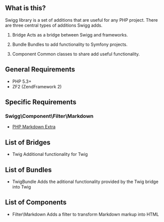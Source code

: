 What is this?
-------------

Swigg library is a set of additions that are useful for any PHP project. There
are three central types of additions Swigg adds.

1. Bridge
	Acts as a bridge between Swigg and frameworks.

2. Bundle
	Bundles to add functionality to Symfony projects.

3. Component
	Common classes to share add useful functionality.


General Requirements
--------------------

* PHP 5.3+
* ZF2 (ZendFramework 2)


Specific Requirements
---------------------

### Swigg\Component\Filter\Markdown
* [PHP Markdown Extra](http://michelf.com/projects/php-markdown/extra/)


List of Bridges
---------------
* Twig
	Additional functionality for Twig


List of Bundles
---------------
* TwigBundle
	Adds the aditional functionality provided by the Twig bridge into Twig


List of Components
------------------
* Filter\Markdown
	Adds a filter to transform Markdown markup into HTML
